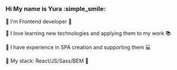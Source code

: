 ### Hi My name is Yura :simple_smile:

:small_blue_diamond: I'm Frontend developer 🐥 

:small_blue_diamond: I love learning new technologies and applying them to my work 📚 

:small_blue_diamond: I have experience in SPA creation and supporting them :computer:

:small_blue_diamond: My stack: React/JS/Sass/BEM 🚀
